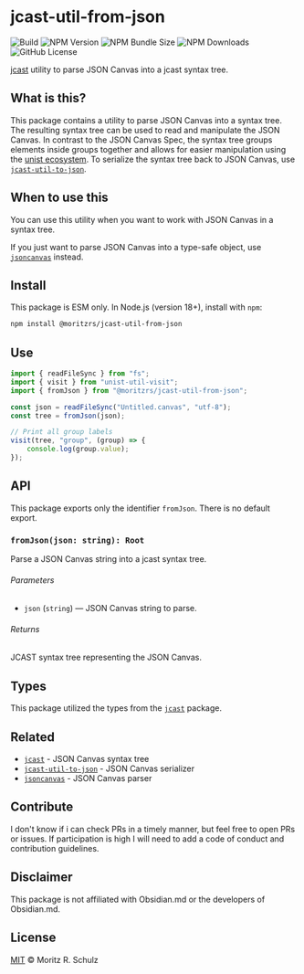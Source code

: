 # jcast-util-from-json

![Build](https://github.com/MoritzRS/obsidian-ext/actions/workflows/ci.yml/badge.svg)
![NPM Version](https://img.shields.io/npm/v/%40moritzrs%2Fjcast-util-from-json)
![NPM Bundle Size](https://img.shields.io/bundlephobia/minzip/%40moritzrs%2Fjcast-util-from-json)
![NPM Downloads](https://img.shields.io/npm/dm/%40moritzrs%2Fjcast-util-from-json)
![GitHub License](https://img.shields.io/github/license/MoritzRS/obsidian-ext)

[jcast](https://github.com/MoritzRS/obsidian-ext/tree/main/packages/jcast/) utility to parse JSON Canvas into a jcast syntax tree.

## What is this?

This package contains a utility to parse JSON Canvas into a syntax tree.
The resulting syntax tree can be used to read and manipulate the JSON Canvas.
In contrast to the JSON Canvas Spec, the syntax tree groups elements inside groups together and allows for easier manipulation using the [unist ecosystem](https://github.com/syntax-tree/unist#list-of-utilities).
To serialize the syntax tree back to JSON Canvas, use [`jcast-util-to-json`](https://github.com/MoritzRS/obsidian-ext/tree/main/packages/jcast-util-to-json/).

## When to use this

You can use this utility when you want to work with JSON Canvas in a syntax tree.

If you just want to parse JSON Canvas into a type-safe object, use [`jsoncanvas`](https://github.com/MoritzRS/obsidian-ext/tree/main/packages/jsoncanvas/) instead.

## Install

This package is ESM only. In Node.js (version 18+), install with `npm`:

```sh
npm install @moritzrs/jcast-util-from-json
```

## Use

```js
import { readFileSync } from "fs";
import { visit } from "unist-util-visit";
import { fromJson } from "@moritzrs/jcast-util-from-json";

const json = readFileSync("Untitled.canvas", "utf-8");
const tree = fromJson(json);

// Print all group labels
visit(tree, "group", (group) => {
	console.log(group.value);
});
```

## API

This package exports only the identifier `fromJson`.
There is no default export.

### `fromJson(json: string): Root`

Parse a JSON Canvas string into a jcast syntax tree.

###### Parameters

-   `json` (`string`) — JSON Canvas string to parse.

###### Returns

JCAST syntax tree representing the JSON Canvas.

## Types

This package utilized the types from the [`jcast`](https://github.com/MoritzRS/obsidian-ext/tree/main/packages/jcast/) package.

## Related

-   [`jcast`](https://github.com/MoritzRS/obsidian-ext/tree/main/packages/jcast/) - JSON Canvas syntax tree
-   [`jcast-util-to-json`](https://github.com/MoritzRS/obsidian-ext/tree/main/packages/jcast-util-to-json/) - JSON Canvas serializer
-   [`jsoncanvas`](https://github.com/MoritzRS/obsidian-ext/tree/main/packages/jsoncanvas/) - JSON Canvas parser

## Contribute

I don't know if i can check PRs in a timely manner, but feel free to open PRs or issues.
If participation is high I will need to add a code of conduct and contribution guidelines.

## Disclaimer

This package is not affiliated with Obsidian.md or the developers of Obsidian.md.

## License

[MIT](https://github.com/MoritzRS/obsidian-ext/blob/main/LICENSE.md) © Moritz R. Schulz
